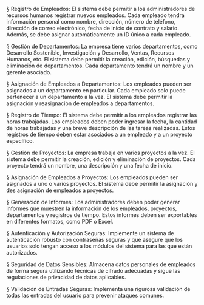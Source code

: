 §  Registro de Empleados: 
El sistema debe permitir a los administradores de recursos humanos registrar nuevos empleados. Cada empleado tendrá información personal como nombre, dirección, número de teléfono, dirección de correo electrónico, fecha de inicio de contrato y salario. Además, se debe asignar automáticamente un ID único a cada empleado.
 
§  Gestión de Departamentos:
La empresa tiene varios departamentos, como Desarrollo Sostenible, Investigación y Desarrollo, Ventas, Recursos Humanos, etc. El sistema debe permitir la creación, edición, búsquedas y eliminación de departamentos. Cada departamento tendrá un nombre y un gerente asociado.
 
§  Asignación de Empleados a Departamentos:
Los empleados pueden ser asignados a un departamento en particular. Cada empleado solo puede pertenecer a un departamento a la vez. El sistema debe permitir la asignación y reasignación de empleados a departamentos.
 
§  Registro de Tiempo:
El sistema debe permitir a los empleados registrar las horas trabajadas. Los empleados deben poder ingresar la fecha, la cantidad de horas trabajadas y una breve descripción de las tareas realizadas. Estos registros de tiempo deben estar asociados a un empleado y a un proyecto específico.
 
§  Gestión de Proyectos:
La empresa trabaja en varios proyectos a la vez. El sistema debe permitir la creación, edición y eliminación de proyectos. Cada proyecto tendrá un nombre, una descripción y una fecha de inicio.
 
§  Asignación de Empleados a Proyectos:
Los empleados pueden ser asignados a uno o varios proyectos. El sistema debe permitir la asignación y des asignación de empleados a proyectos.
 
§  Generación de Informes:
Los administradores deben poder generar informes que muestren la información de los empleados, proyectos, departamentos y registros de tiempo. Estos informes deben ser exportables en diferentes formatos, como PDF o Excel.
 
§  Autenticación y Autorización Seguras: 
Implemente un sistema de autenticación robusto con contraseñas seguras y que asegure que los usuarios solo tengan acceso a los módulos del sistema para las que están autorizados.
 
§  Seguridad de Datos Sensibles: 
Almacena datos personales de empleados de forma segura utilizando técnicas de cifrado adecuadas y sigue las regulaciones de privacidad de datos aplicables.
 
§  Validación de Entradas Seguras: 
Implementa una rigurosa validación de todas las entradas del usuario para prevenir ataques comunes.